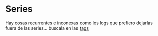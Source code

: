 # Series

Hay cosas recurrentes e inconexas como los logs que prefiero dejarlas fuera de las series... buscala en las [tags](../../tags)